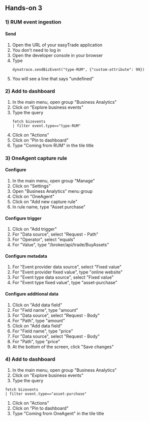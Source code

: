 ## Hands-on 3

### 1) RUM event ingestion

#### Send
1. Open the URL of your easyTrade application
1. You don't need to log in
1. Open the developer console in your browser
1. Type    
    ```
    dynatrace.sendBizEvent("type-RUM", {"custom-attribute": 99})
    ```
1. You will see a line that says "undefined"

### 2) Add to dashboard

1. In the main menu, open group "Business Analytics"
1. Click on "Explore business events"
1. Type the query
    ```
    fetch bizevents
    | filter event.type=="type-RUM"
    ```
1. Click on "Actions"
1. Click on "Pin to dashboard"
1. Type "Coming from RUM" in the tile title

### 3) OneAgent capture rule

#### Configure
1. In the main menu, open group "Manage"
1. Click on "Settings"
1. Open "Business Analytics" menu group
1. Click on "OneAgent"
1. Click on "Add new capture rule"
1. In rule name, type "Asset purchase" 

#### Configure trigger
1. Click on "Add trigger"
1. For "Data source", select "Request - Path"
1. For "Operator", select "equals"
1. For "Value", type "/broker/api/trade/BuyAssets"

#### Configure metadata
1. For "Event provider data source", select "Fixed value"
1. For "Event provider fixed value", type "online website"
1. For "Event type data source", select "Fixed value"
1. For "Event type fixed value", type "asset-purchase"

#### Configure additional data
1. Click on "Add data field"
1. For "Field name", type "amount"
1. For "Data source", select "Request - Body"
1. For "Path", type "amount"
1. Click on "Add data field"
1. For "Field name", type "price"
1. For "Data source", select "Request - Body"
1. For "Path", type "price"
1. At the bottom of the screen, click "Save changes"

### 4) Add to dashboard

1. In the main menu, open group "Business Analytics"
1. Click on "Explore business events"
1. Type the query
```
fetch bizevents
| filter event.type=="asset-purchase"
```
1. Click on "Actions"
1. Click on "Pin to dashboard"
1. Type "Coming from OneAgent" in the tile title
